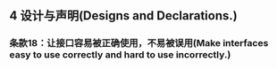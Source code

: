 ## 4 设计与声明(Designs and Declarations.)
### 条款18：让接口容易被正确使用，不易被误用(Make interfaces easy to use correctly and hard to use incorrectly.)

